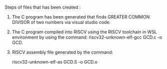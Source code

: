 Steps of files that has been created :

1. The C program has been generated that finds GREATER COMMON DIVISOR of two numbers via visual studio code.

2. The C program compiled into RISCV using the RISCV toolchain in WSL environment by using the command:
   riscv32-unknown-elf-gcc GCD.c -o GCD.

3. RISCV assembly file generated by the command:

    riscv32-unknown-elf-as GCD.S -o GCD.o





